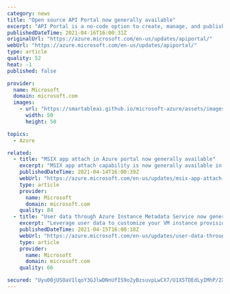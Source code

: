 ```yaml
---
category: news
title: "Open source API Portal now generally available"
excerpt: "API Portal is a no-code option to create, manage, and publish API documentation - for free."
publishedDateTime: 2021-04-16T16:00:31Z
originalUrl: "https://azure.microsoft.com/en-us/updates/apiportal/"
webUrl: "https://azure.microsoft.com/en-us/updates/apiportal/"
type: article
quality: 52
heat: -1
published: false

provider:
  name: Microsoft
  domain: microsoft.com
  images:
    - url: "https://smartableai.github.io/microsoft-azure/assets/images/organizations/microsoft.com-50x50.jpg"
      width: 50
      height: 50

topics:
  - Azure

related:
  - title: "MSIX app attach in Azure portal now generally available"
    excerpt: "MSIX app attach capability is now generally available in the Azure portal and is integrated with Azure Resource Manager."
    publishedDateTime: 2021-04-14T16:00:39Z
    webUrl: "https://azure.microsoft.com/en-us/updates/msix-app-attach-in-azure-portal-now-generally-available/"
    type: article
    provider:
      name: Microsoft
      domain: microsoft.com
    quality: 84
  - title: "User data through Azure Instance Metadata Service now generally available"
    excerpt: "Leverage user data to customize your VM instance provision and configuration."
    publishedDateTime: 2021-04-15T16:00:18Z
    webUrl: "https://azure.microsoft.com/en-us/updates/user-data-through-azure-instance-metadata-service-now-generally-available/"
    type: article
    provider:
      name: Microsoft
      domain: microsoft.com
    quality: 66

secured: "Uyu00jUSOaV1lqoY3GJlwDNnUfIS9o2yBzsuvpLwCX7/U1X5TDEdLyIMhP/2XrA0rU2u+aD9gkzv3icZd6HRiqds4w9KqzmcCxmqi31kjd4dTfxZX3/O/e6ez6oFHmTcJEqlFqb4RpQs97jHjT5tZOYYJHAMdGpoDCwavadHYPf2zLKahR+Xdr6kCkzx24Cu01zwdlEN24QaOAGBk8zF/WuE6S30zgk+Bdf4VJWjJk7X5Il/uLtDZrErC1MDGp3Roy94zYIKvuS1D494oI+Q9ua5A+GowkvwpgMgCaT608RtH5QEJ2qS1i9/iIcNbDuZLnoc1Zb448GQ1LTnnitnT5+CAT+Lc2WUgCHgUpqyYk4=;aPCFmPkPv8bdsGnDJZA53w=="
---
```


